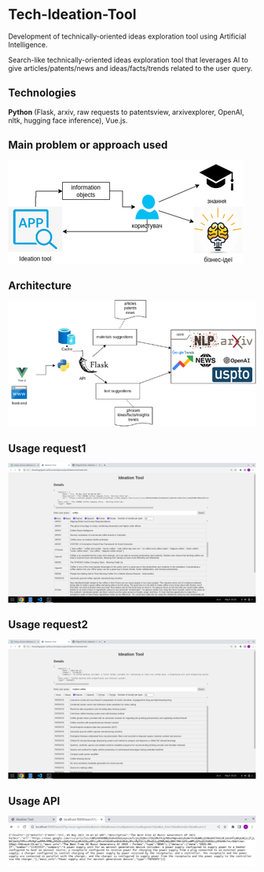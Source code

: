 # Tech-Ideation-Tool
Development of technically-oriented ideas exploration tool using Artificial Intelligence.

Search-like technically-oriented ideas exploration tool that leverages AI to give articles/patents/news and ideas/facts/trends related to the user query.

## Technologies
**Python** (Flask, arxiv, raw requests to patentsview, arxivexplorer, OpenAI, nltk, hugging face inference), Vue.js.

## Main problem or approach used
![hci_diagram](https://github.com/Pilipets/Tech-Ideation-Tool/blob/master/materials/hci_diagram.drawio.png)

## Architecture
![system design](https://github.com/Pilipets/Tech-Ideation-Tool/blob/master/materials/architecture.drawio.png)

## Usage request1
![request 1](https://github.com/Pilipets/Tech-Ideation-Tool/blob/master/materials/request1.png)

## Usage request2
![request 2](https://github.com/Pilipets/Tech-Ideation-Tool/blob/master/materials/request2.png)

## Usage API
![request api](https://github.com/Pilipets/Tech-Ideation-Tool/blob/master/materials/API.jpeg)
